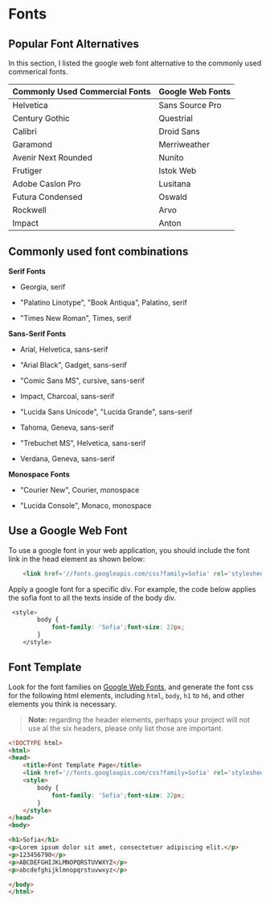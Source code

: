 # Fonts

## Popular Font Alternatives

In this section, I listed the google web font alternative to the commonly used commerical fonts.

| Commonly Used Commercial Fonts | Google Web Fonts |
| ------------------------------ | ---------------- |
| Helvetica                      | Sans Source Pro  |
| Century Gothic                 | Questrial        |
| Calibri                        | Droid Sans       |
| Garamond                       | Merriweather     |
| Avenir Next Rounded            | Nunito           |
| Frutiger                       | Istok Web        |
| Adobe Caslon Pro               | Lusitana         |
| Futura Condensed               | Oswald           |
| Rockwell                       | Arvo             |
| Impact                         | Anton            |

## Commonly used font combinations

**Serif Fonts**

-   Georgia, serif

-   "Palatino Linotype", "Book Antiqua", Palatino, serif

-   "Times New Roman", Times, serif

**Sans-Serif Fonts**

-   Arial, Helvetica, sans-serif

-   "Arial Black", Gadget, sans-serif

-   "Comic Sans MS", cursive, sans-serif

-   Impact, Charcoal, sans-serif

-   "Lucida Sans Unicode", "Lucida Grande", sans-serif

-   Tahoma, Geneva, sans-serif

-   "Trebuchet MS", Helvetica, sans-serif

-   Verdana, Geneva, sans-serif

**Monospace Fonts**

-   "Courier New", Courier, monospace

-   "Lucida Console", Monaco, monospace

## Use a Google Web Font

To use a google font in your web application, you should include the font link in the head element as shown below:

```html
    <link href='//fonts.googleapis.com/css?family=Sofia' rel='stylesheet'>
```

Apply a google font for a specific div. For example, the code below applies the sofia font to all the texts inside of the body div.

```css
 <style>
        body {
            font-family: 'Sofia';font-size: 22px;
        }
    </style>
```

## Font Template

Look for the font families on [Google Web Fonts](https://fonts.google.com/), and generate the font css for the following html elements, including `html`, `body`, `h1` to `h6`, and other elements you think is necessary.

> **Note:** regarding the header elements, perhaps your project will not use al the six headers, please only list those are important.

```html
<!DOCTYPE html>
<html>
<head>
    <title>Font Template Page</title>
    <link href='//fonts.googleapis.com/css?family=Sofia' rel='stylesheet'>
    <style>
        body {
            font-family: 'Sofia';font-size: 22px;
        }
    </style>
</head>
<body>

<h1>Sofia</h1>
<p>Lorem ipsum dolor sit amet, consectetuer adipiscing elit.</p>
<p>123456790</p>
<p>ABCDEFGHIJKLMNOPQRSTUVWXYZ</p>
<p>abcdefghijklmnopqrstuvwxyz</p>

</body>
</html>
```
